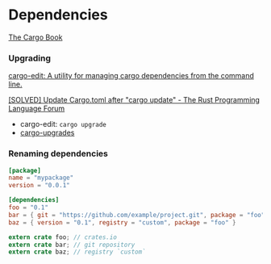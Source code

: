 # Dependencies
[The Cargo Book](https://doc.rust-lang.org/cargo/reference/specifying-dependencies.html)

### Upgrading
[cargo-edit: A utility for managing cargo dependencies from the command line.](https://github.com/killercup/cargo-edit)

[\[SOLVED\] Update Cargo.toml after "cargo update" - The Rust Programming Language Forum](https://users.rust-lang.org/t/solved-update-cargo-toml-after-cargo-update/19442/2)
- cargo-edit: `cargo upgrade`
- [cargo-upgrades](https://gitlab.com/kornelski/cargo-upgrades)

### Renaming dependencies
```toml
[package]
name = "mypackage"
version = "0.0.1"

[dependencies]
foo = "0.1"
bar = { git = "https://github.com/example/project.git", package = "foo" }
baz = { version = "0.1", registry = "custom", package = "foo" }
```

```rust
extern crate foo; // crates.io
extern crate bar; // git repository
extern crate baz; // registry `custom`
```